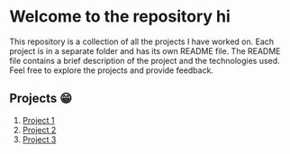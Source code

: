 <!-- welcome to the repository-->
# Welcome to the repository hi
This repository is a collection of all the projects I have worked on. Each project is in a separate folder and has its own README file. The README file contains a brief description of the project and the technologies used. Feel free to explore the projects and provide feedback.

## Projects 😁 
1. [Project 1](./project1/README.md)
2. [Project 2](./project2/README.md)
3. [Project 3](./project3/README.md)
